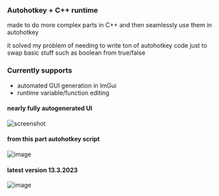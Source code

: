 ### Autohotkey + C++ runtime
made to do more complex parts in C++ and then seamlessly use them in autohotkey

it solved my problem of needing to write ton of autohotkey code just to swap basic stuff such as boolean from true/false


### Currently supports
- automated GUI generation in ImGui
- runtime variable/function editing

#### nearly fully autogenerated UI
![screenshot](https://user-images.githubusercontent.com/47034446/180777929-a969358f-989f-4c97-9306-8b86780521ff.png)
#### from this part autohotkey script
![image](https://user-images.githubusercontent.com/47034446/180778277-ddc94dbb-90c6-4a7f-8c34-0cad2bbe938d.png)
#### latest version 13.3.2023
![image](https://user-images.githubusercontent.com/47034446/224603031-ff76c530-07ce-4de1-b47e-a5e18e412a44.png)
